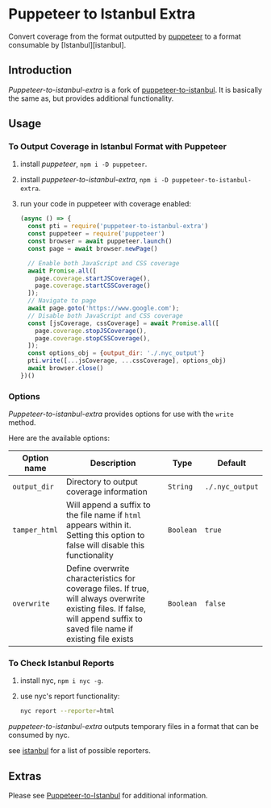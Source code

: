 # Puppeteer to Istanbul Extra

Convert coverage from the format outputted by [puppeteer](https://developers.google.com/web/tools/puppeteer/) to a format consumable by [Istanbul][istanbul].


## Introduction

*Puppeteer-to-istanbul-extra* is a fork of [puppeteer-to-istanbul](https://github.com/istanbuljs/puppeteer-to-istanbul). It is basically the same as, but provides additional functionality.


## Usage

### To Output Coverage in Istanbul Format with Puppeteer

1. install _puppeteer_, `npm i -D puppeteer`.
2. install _puppeteer-to-istanbul-extra_, `npm i -D puppeteer-to-istanbul-extra`.
3. run your code in puppeteer with coverage enabled:

    ```js
    (async () => {
      const pti = require('puppeteer-to-istanbul-extra')
      const puppeteer = require('puppeteer')
      const browser = await puppeteer.launch()
      const page = await browser.newPage()

      // Enable both JavaScript and CSS coverage
      await Promise.all([
        page.coverage.startJSCoverage(),
        page.coverage.startCSSCoverage()
      ]);
      // Navigate to page
      await page.goto('https://www.google.com');
      // Disable both JavaScript and CSS coverage
      const [jsCoverage, cssCoverage] = await Promise.all([
        page.coverage.stopJSCoverage(),
        page.coverage.stopCSSCoverage(),
      ]);
      const options_obj = {output_dir: './.nyc_output'}
      pti.write([...jsCoverage, ...cssCoverage], options_obj)
      await browser.close()
    })()
    ```


### Options

*Puppeteer-to-istanbul-extra* provides options for use with the `write` method. 

Here are the available options:

| Option name | Description | Type | Default |
| ----------- | ----------- | ---- | ------- |
| `output_dir` | Directory to output coverage information | `String` | `./.nyc_output` |
| `tamper_html` | Will append a suffix to the file name if `html` appears within it. Setting this option to false will disable this functionality  | `Boolean` | `true` |
| `overwrite` | Define overwrite characteristics for coverage files. If true, will always overwrite existing files. If false, will append suffix to saved file name if existing file exists | `Boolean` | `false` |


### To Check Istanbul Reports

1. install nyc, `npm i nyc -g`.
2. use nyc's report functionality:

    ```bash
    nyc report --reporter=html
    ```

_puppeteer-to-istanbul-extra_ outputs temporary files in a format that can be consumed by nyc.

see [istanbul](https://github.com/istanbuljs/istanbuljs/tree/master/packages/istanbul-reports/lib) for a list of possible reporters.


## Extras

Please see [Puppeteer-to-Istanbul](https://github.com/istanbuljs/puppeteer-to-istanbul) for additional information.
